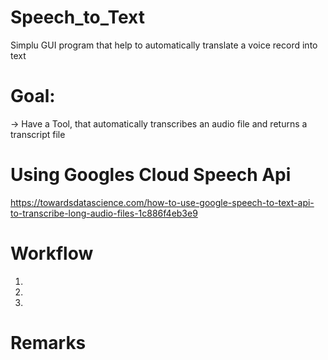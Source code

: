 # Speech_to_Text
Simplu GUI program that help to automatically translate a voice record into text

# Goal: 
-> Have a Tool, that automatically transcribes an audio file and returns a transcript file

# Using Googles Cloud Speech Api
https://towardsdatascience.com/how-to-use-google-speech-to-text-api-to-transcribe-long-audio-files-1c886f4eb3e9

# Workflow
1.
2.
3.

# Remarks
